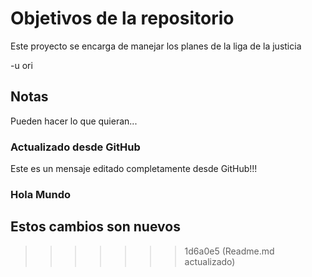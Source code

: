 # Objetivos de la repositorio

Este proyecto se encarga de manejar los planes de la liga de la justicia

-u ori
## Notas
Pueden hacer lo que quieran...


### Actualizado desde GitHub
Este es un mensaje editado completamente desde GitHub!!!

### Hola Mundo


## Estos cambios son nuevos
>>>>>>> 1d6a0e5 (Readme.md actualizado)
